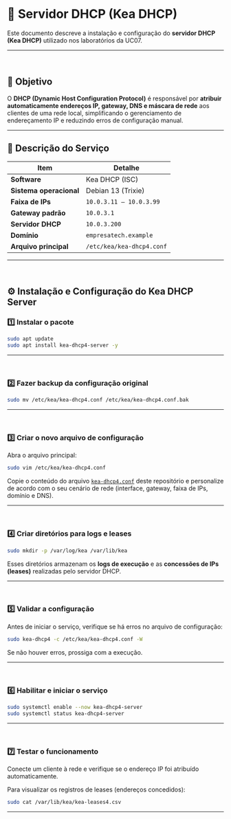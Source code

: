 # 🧭 Servidor DHCP (Kea DHCP)


Este documento descreve a instalação e configuração do **servidor DHCP (Kea DHCP)** utilizado nos laboratórios da UC07.

---

<br/>

## 🎯 Objetivo

O **DHCP (Dynamic Host Configuration Protocol)** é responsável por **atribuir automaticamente endereços IP, gateway, DNS e máscara de rede** aos clientes de uma rede local, simplificando o gerenciamento de endereçamento IP e reduzindo erros de configuração manual.

---

## 🧩 Descrição do Serviço

| Item | Detalhe |
|------|----------|
| **Software** | Kea DHCP (ISC) |
| **Sistema operacional** | Debian 13 (Trixie) |
| **Faixa de IPs** | `10.0.3.11 – 10.0.3.99` |
| **Gateway padrão** | `10.0.3.1` |
| **Servidor DHCP** | `10.0.3.200` |
| **Domínio** | `empresatech.example` |
| **Arquivo principal** | `/etc/kea/kea-dhcp4.conf` |

---

<br/>

## ⚙️ Instalação e Configuração do Kea DHCP Server


### 1️⃣ Instalar o pacote

```bash
sudo apt update
sudo apt install kea-dhcp4-server -y
```

---

<br/>

### 2️⃣ Fazer backup da configuração original

```bash
sudo mv /etc/kea/kea-dhcp4.conf /etc/kea/kea-dhcp4.conf.bak
```
---

<br/>

### 3️⃣ Criar o novo arquivo de configuração

Abra o arquivo principal:

```bash
sudo vim /etc/kea/kea-dhcp4.conf
```

Copie o conteúdo do arquivo [`kea-dhcp4.conf`](./configs/kea-dhcp4.conf) deste repositório e personalize de acordo com o seu cenário de rede (interface, gateway, faixa de IPs, domínio e DNS).

---

<br/>

### 4️⃣ Criar diretórios para logs e leases

```bash
sudo mkdir -p /var/log/kea /var/lib/kea
```

Esses diretórios armazenam os **logs de execução** e as **concessões de IPs (leases)** realizadas pelo servidor DHCP.

---

<br/>

### 5️⃣ Validar a configuração

Antes de iniciar o serviço, verifique se há erros no arquivo de configuração:

```bash
sudo kea-dhcp4 -c /etc/kea/kea-dhcp4.conf -W
```

Se não houver erros, prossiga com a execução.

---

<br/>

### 6️⃣ Habilitar e iniciar o serviço

```bash
sudo systemctl enable --now kea-dhcp4-server
sudo systemctl status kea-dhcp4-server
```

---

<br/>

### 7️⃣ Testar o funcionamento

Conecte um cliente à rede e verifique se o endereço IP foi atribuído automaticamente.

Para visualizar os registros de leases (endereços concedidos):

```bash
sudo cat /var/lib/kea/kea-leases4.csv
```
---
